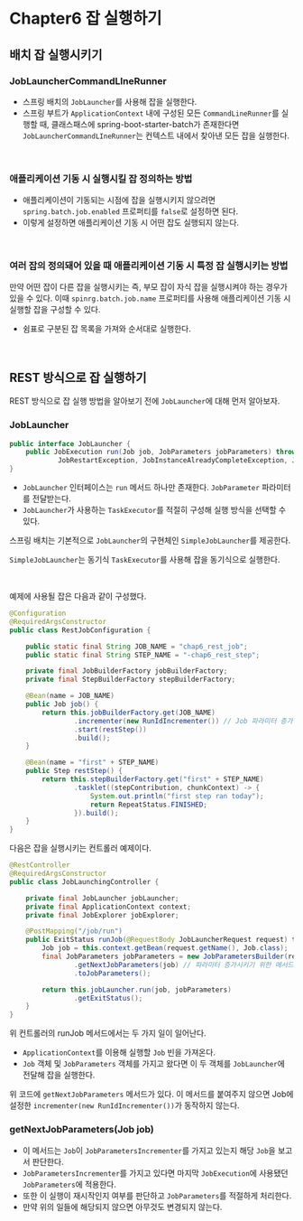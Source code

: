 # Chapter6 잡 실행하기

## 배치 잡 실행시키기

### JobLauncherCommandLIneRunner

- 스프링 배치의 `JobLauncher`를 사용해 잡을 실행한다.
- 스프링 부트가 `ApplicationContext` 내에 구성된 모든 `CommandLineRunner`를 실행할 때, 클래스패스에 spring-boot-starter-batch가 존재한다면 `JobLauncherCommandLIneRunner`는 컨텍스트 내에서 찾아낸 모든 잡을 실행한다.

</br >

### 애플리케이션 기동 시 실행시킬 잡 정의하는 방법

- 애플리케이션이 기동되는 시점에 잡을 실행시키지 않으려면 `spring.batch.job.enabled` 프로퍼티를 `false`로 설정하면 된다.
- 이렇게 설정하면 애플리케이션 기동 시 어떤 잡도 실행되지 않는다.

</br >

### 여러 잡의 정의돼어 있을 때 애플리케이션 기동 시 특정 잡 실행시키는 방법

만약 어떤 잡이 다른 잡을 실행시키는 즉, 부모 잡이 자식 잡을 실행시켜야 하는 경우가 있을 수 있다. 이때 `spinrg.batch.job.name` 프로퍼티를 사용해 애플리케이션 기동 시 실행할 잡을 구성할 수 있다.

- 쉼표로 구분된 잡 목록을 가져와 순서대로 실행한다.

</br >

## REST 방식으로 잡 실행하기

REST 방식으로 잡 실행 방법을 알아보기 전에 `JobLauncher`에 대해 먼저 알아보자.

### JobLauncher

~~~java
public interface JobLauncher {
	public JobExecution run(Job job, JobParameters jobParameters) throws JobExecutionAlreadyRunningException,
			JobRestartException, JobInstanceAlreadyCompleteException, JobParametersInvalidException;
}
~~~

- `JobLauncher` 인터페이스는 `run` 메서드 하나만 존재한다. `JobParameter` 파라미터를 전달받는다.
- `JobLauncher`가 사용하는 `TaskExecutor`를 적절히 구성해 실행 방식을 선택할 수 있다.

스프링 배치는 기본적으로 `JobLauncher`의 구현체인 `SimpleJobLauncher`를 제공한다. 

`SimpleJobLauncher`는 동기식 `TaskExecutor`를 사용해 잡을 동기식으로 실행한다.

</br >

예제에 사용될 잡은 다음과 같이 구성했다.

```java
@Configuration
@RequiredArgsConstructor
public class RestJobConfiguration {

    public static final String JOB_NAME = "chap6_rest_job";
    public static final String STEP_NAME = "-chap6_rest_step";

    private final JobBuilderFactory jobBuilderFactory;
    private final StepBuilderFactory stepBuilderFactory;

    @Bean(name = JOB_NAME)
    public Job job() {
        return this.jobBuilderFactory.get(JOB_NAME)
                .incrementer(new RunIdIncrementer()) // Job 파라미터 증가
                .start(restStep())
                .build();
    }

    @Bean(name = "first" + STEP_NAME)
    public Step restStep() {
        return this.stepBuilderFactory.get("first" + STEP_NAME)
                .tasklet((stepContribution, chunkContext) -> {
                    System.out.println("first step ran today");
                    return RepeatStatus.FINISHED;
                }).build();
    }
}
```

다음은 잡을 실행시키는 컨트롤러 예제이다.

```java
@RestController
@RequiredArgsConstructor
public class JobLaunchingController {

    private final JobLauncher jobLauncher;
    private final ApplicationContext context;
    private final JobExplorer jobExplorer;

    @PostMapping("/job/run")
    public ExitStatus runJob(@RequestBody JobLauncherRequest request) throws Exception {
        Job job = this.context.getBean(request.getName(), Job.class);
        final JobParameters jobParameters = new JobParametersBuilder(request.getJobParameters(), this.jobExplorer)
                .getNextJobParameters(job) // 파라미터 증가시키기 위한 메서드 (RunIdIncrementer 활성화)
                .toJobParameters();

        return this.jobLauncher.run(job, jobParameters)
                .getExitStatus();
    }
}
```

위 컨트롤러의 runJob 메서드에서는 두 가지 일이 일어난다.

- `ApplicationContext`를 이용해 실행할 `Job` 빈을 가져온다.
- `Job` 객체 및 `JobParameters` 객체를 가지고 왔다면 이 두 객체를 `JobLauncher`에 전달해 잡을 실행한다.

위 코드에 `getNextJobParameters` 메서드가 있다. 이 메서드를 붙여주지 않으면 Job에 설정한 `incrementer(new RunIdIncrementer())`가 동작하지 않는다.

### getNextJobParameters(Job job)

- 이 메서드는 `Job`이 `JobParametersIncrementer`를 가지고 있는지 해당 `Job`을 보고서 판단한다.
- `JobParametersIncrementer`를 가지고 있다면 마지막 `JobExecution`에 사용됐던 `JobParameters`에 적용한다.
- 또한 이 실행이 재시작인지 여부를 판단하고 `JobParameters`를 적절하게 처리한다.
- 만약 위의 일들에 해당되지 않으면 아무것도 변경되지 않는다.



